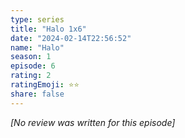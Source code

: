 ```yaml
---
type: series
title: "Halo 1x6"
date: "2024-02-14T22:56:52"
name: "Halo"
season: 1
episode: 6
rating: 2
ratingEmoji: ⭐️⭐️
share: false
---
```


*[No review was written for this episode]*
